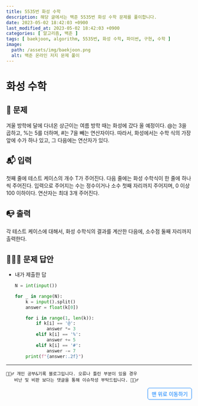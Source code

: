 ```yaml
---
title: 5535번 화성 수학
description: 해당 글에서는 백준 5535번 화성 수학 문제를 풀이합니다.
date: 2023-05-02 18:42:03 +0900
last_modified_at: 2023-05-02 18:42:03 +0900
categories: [ 알고리즘, 백준 ]
tags: [ baekjoon, algorithm, 5535번, 화성 수학, 파이썬, 구현, 수학 ]
image:
  path: /assets/img/baekjoon.png
  alt: 백준 온라인 저지 문제 풀이
---
```

    
# 화성 수학
## 📃 문제
겨울 방학에 달에 다녀온 상근이는 여름 방학 때는 화성에 갔다 올 예정이다. @는 3을 곱하고, %는 5를 더하며, #는 7을 빼는 연산자이다. 따라서, 화성에서는 수학 식의 가장 앞에 수가 하나 있고, 그 다음에는 연산자가 있다.

## 📬 입력
첫째 줄에 테스트 케이스의 개수 T가 주어진다. 다음 줄에는 화성 수학식이 한 줄에 하나씩 주어진다. 입력으로 주어지는 수는 정수이거나 소수 첫째 자리까지 주어지며, 0 이상 100 이하이다. 연산자는 최대 3개 주어진다.

## 📭 출력
각 테스트 케이스에 대해서, 화성 수학식의 결과를 계산한 다음에, 소수점 둘째 자리까지 출력한다.

## 🙆🏻‍♂️ 문제 답안

- 내가 제출한 답
    ```python
    N = int(input())

    for _ in range(N):
        k = input().split()
        answer = float(k[0])

        for i in range(1, len(k)):
            if k[i] == '@':
                answer *= 3
            elif k[i] == '%':
                answer += 5
            elif k[i] == '#':
                answer -= 7
        print(f"{answer:.2f}")
    ``` 

***

    🙋🏻‍♂️ 개인 공부&기록 블로그입니다. 오류나 틀린 부분이 있을 경우 
       비난 및 비판 보다는 댓글을 통해 이슈작성 부탁드립니다. 🙋🏻‍♂️

<a href="#" style="display: inline-block; padding: 5px 10px; color: #007bff; text-decoration: none; border: 0.5px solid #007bff; border-radius: 5px; float: right;">맨 위로 이동하기</a>